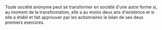   
 Toute société anonyme peut se transformer en société d'une autre forme si, au moment de la transformation, elle a au moins deux ans d'existence et si elle a établi et fait approuver par les actionnaires le bilan de ses deux premiers exercices.  

  
